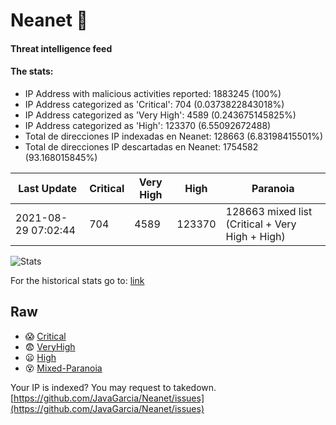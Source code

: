 # Neanet :hocho:
#### Threat intelligence feed
#### The stats:

- IP Address with malicious activities reported: 1883245 (100%)
- IP Address categorized as 'Critical':  704 (0.0373822843018%)
- IP Address categorized as 'Very High':  4589 (0.243675145825%)
- IP Address categorized as 'High':  123370 (6.55092672488)
- Total de direcciones IP indexadas en Neanet:  128663 (6.83198415501%)
- Total de direcciones IP descartadas en Neanet:  1754582 (93.168015845%)

| Last Update | Critical | Very High | High | Paranoia |
| --- | --- | --- | --- | --- |
| 2021-08-29 07:02:44 | 704 | 4589 | 123370 | 128663 mixed list (Critical + Very High + High)|

![Stats](https://docs.google.com/spreadsheets/d/e/2PACX-1vSnaNMIXVabIpDJjufMlzH7poXnshF3mgd8Is1g9ytUEzVsP5my4Trn8f-xkoLLQ38xpL3HtmUexLo6/pubchart?oid=501124687&format=image)

For the historical stats go to: [link](/stats.csv)
## Raw
- :scream: [Critical](https://raw.githubusercontent.com/JavaGarcia/Neanet/master/blacklists/neanet_critical.txt)
- :fearful: [VeryHigh](https://raw.githubusercontent.com/JavaGarcia/Neanet/master/blacklists/neanet_veryHigh.txtt)
- :frowning: [High](https://raw.githubusercontent.com/JavaGarcia/Neanet/master/blacklists/neanet_high.txt)
- :dizzy_face: [Mixed-Paranoia](https://raw.githubusercontent.com/JavaGarcia/Neanet/master/blacklists/neanet_all.txt)


Your IP is indexed? You may request to takedown. [https://github.com/JavaGarcia/Neanet/issues](https://github.com/JavaGarcia/Neanet/issues)
















































































































































































































































































































































































































































































































































































































































































































































































































































































































































































































































































































































































































































































































































































































































































































































































































































































































































































































































































































































































































































































































































































































































































































































































































































































































































































































































































































































































































































































































































































































































































































































































































































































































































































































































































































































































































































































































































































































































































































































































































































































































































































































































































































































































































































































































































































































































































































































































































































































































































































































































































































































































































































































































































































































































































































































































































































































































































































































































































































































































































































































































































































































































































































































































































































































































































































































































































































































































































































































































































































































































































































































































































































































































































































































































































































































































































































































































































































































































































































































































































































































































































































































































































































































































































































































































































































